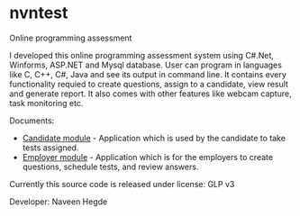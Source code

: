 # nvntest
Online programming assessment

I developed this online programming assessment system using C#.Net, Winforms, ASP.NET and Mysql database. User can program in languages like C, C++, C#, Java and see its output in command line. It contains every functionality requied to create questions, assign to a candidate, view result and generate report. It also comes with other features like webcam capture, task monitoring etc.

Documents:
* <a href='https://github.com/nvngithub/NvnTest/blob/master/Documents/Candidate_Guide.docx'>Candidate module</a> - Application which is used by the candidate to take tests assigned.
* <a href='https://github.com/nvngithub/NvnTest/blob/master/Documents/Employer_Guide.docx'>Employer module</a> - Application which is for the employers to create questions, schedule tests, and review answers. 

Currently this source code is released under license: GLP v3

Developer: Naveen Hegde
